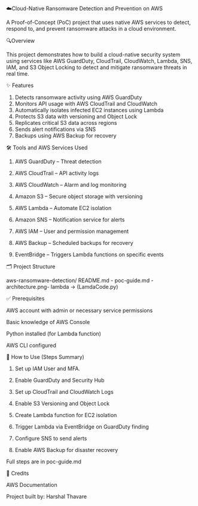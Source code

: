 ☁️Cloud-Native Ransomware Detection and Prevention on AWS

   A Proof-of-Concept (PoC) project that uses native AWS services to detect, respond to, and prevent ransomware attacks in a cloud environment.

🔍Overview

   This project demonstrates how to build a cloud-native security system using services like AWS GuardDuty, CloudTrail, CloudWatch, Lambda, SNS, IAM, and S3 Object Locking to detect and mitigate ransomware threats in real time.

✨ Features

  1. Detects ransomware activity using AWS GuardDuty
  2. Monitors API usage with AWS CloudTrail and CloudWatch
  3. Automatically isolates infected EC2 instances using Lambda
  4. Protects S3 data with versioning and Object Lock
  5. Replicates critical S3 data across regions
  6. Sends alert notifications via SNS
  7. Backups using AWS Backup for recovery

🛠️ Tools and AWS Services Used

 1. AWS GuardDuty – Threat detection

 2. AWS CloudTrail – API activity logs

 3. AWS CloudWatch – Alarm and log monitoring

 4. Amazon S3 – Secure object storage with versioning

 5. AWS Lambda – Automate EC2 isolation

 6. Amazon SNS – Notification service for alerts

 7. AWS IAM – User and permission management

 8. AWS Backup – Scheduled backups for recovery

 9. EventBridge – Triggers Lambda functions on specific events

🗂️ Project Structure

aws-ransomware-detection/
README.md -
poc-guide.md -
architecture.png-
lambda ->
(LamdaCode.py)


✅ Prerequisites

AWS account with admin or necessary service permissions

Basic knowledge of AWS Console

Python installed (for Lambda function)

AWS CLI configured 

🚀 How to Use (Steps Summary)

 1. Set up IAM User and MFA.
    
 2. Enable GuardDuty and Security Hub
  
 3. Set up CloudTrail and CloudWatch Logs
    
 4. Enable S3 Versioning and Object Lock
    
 5. Create Lambda function for EC2 isolation
     
 6. Trigger Lambda via EventBridge on GuardDuty finding
     
 7. Configure SNS to send alerts
     
 8. Enable AWS Backup for disaster recovery
     
Full steps are in poc-guide.md

🙏 Credits

AWS Documentation

Project built by: Harshal Thavare
